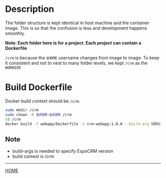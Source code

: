 # Description

The folder structure is kept identical in host machine and the container image. This is so that the confusion is less
and development happens smoothly.

**Note: Each folder here is for a project. Each project can contain a Dockerfile**

`/crm` is because the `$HOME` username changes from image to image. To keep it consistent and not to nest to many folder levels,
we kept `/crm` as the `WORKDIR`

# Build Dockerfile

Docker build context should be `/crm`.

```bash
sudo mkdir /crm
sudo chown -R $USER:$USER /crm
cd /crm
docker build -f webapp/Dockerfile -t crm-webapp:1.0.0 --build-arg VERSION=5.4.5 .
```

## Note

- build-args is needed to specify EspoCRM version
- build context is /crm

---
[HOME](../README.md)
